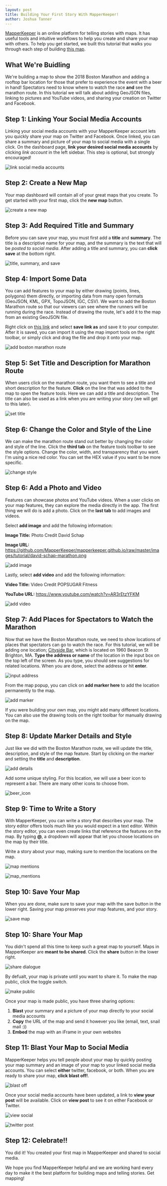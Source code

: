 ```yaml
---
layout: post
title: Building Your First Story With MapperKeeper!
author: Joshua Tanner
---
```


[MapperKeeper](https://www.mapperkeeper.com) is an online platform for telling stories with maps.  It has useful tools and intuitive workflows to help you create and share your map with others.  To help you get started, we built this tutorial that walks you through each step of building [this map](https://www.mapperkeeper.com/maps/df36ae21-3bb6-4909-8b51-87d00f1c4146).

## What We're Buidling

We're building a map to show the 2018 Boston Marathon and adding a rooftop bar location for those that prefer to experience the event with a beer in hand!  Spectators need to know where to watch the race **and** see the marathon route.  In this tutorial we will talk about adding GeoJSON files, linking to pictures and YouTube videos, and sharing your creation on Twitter and Facebook.  

## Step 1: Linking Your Social Media Accounts

Linking your social media accounts with your MapperKeeper account lets you quickly share your map on Twitter and Facebook.  Once linked, you can share a summary and picture of your map to social media with a single click.  On the dashboard page, **link your desired social media accounts** by clicking *link account* in the left sidebar.  This step is optional, but strongly encouraged!

![link social media accounts](/images/tutorial/link_accts.png)

## Step 2: Create a New Map

Your map dashboard will contain all of your great maps that you create.  To get started with your first map, click the **new map** button.

![create a new map](/images/tutorial/new_map.png)

## Step 3: Add Required Title and Summary

Before you can save your map, you must first add a **title** and **summary**.  The title is a descriptive name for your map, and the summary is the text that will be *posted to social media*.  After adding a title and summary, you can **click save** at the bottom right.

![title, summary, and save](/images/tutorial/create_map.png)

## Step 4: Import Some Data

You can add features to your map by either drawing (points, lines, polygons) them directly, or importing data from many open formats (GeoJSON, KML, GPX, TopoJSON, IGC, CSV).  We want to add the Boston Marathon route so that our viewers can see where the runners will be running during the race.  Instead of drawing the route, let's add it to the map from an existing GeoJSON file.

Right click on [this link](https://github.com/MapperKeeper/geojson/raw/master/data/boston_marathon.geojson) and select **save link as** and save it to your computer.  After it is saved, you can import it using the map import tools on the right toolbar, or simply click and drag the file and drop it onto your map.

![add boston marathon route](/images/tutorial/import_route.png)

## Step 5: Set Title and Description for Marathon Route

When users click on the marathon route, you want them to see a title and short description for the feature.  **Click** on the line that was added to the map to open the feature tools.  Here we can add a title and description.  The title can also be used as a link when you are writing your story (we will get to this later).

![set title](/images/tutorial/add_title.png)

## Step 6: Change the Color and Style of the Line

We can make the marathon route stand out better by changing the color and style of the line.  Click the **third tab** on the feature tools toolbar to see the style options.  Change the color, width, and transparency that you want.  I'm using a nice red color.  You can set the HEX value if you want to be more specific.

![change style](/images/tutorial/change_color.png)

## Step 6: Add a Photo and Video

Features can showcase photos and YouTube videos.  When a user clicks on your map features, they can explore the media directly in the app.  The first thing we will do is add a photo.  Click on the **last tab** to add images and videos.  

Select **add image** and add the following information:

**Image Title:** Photo Credit David Schap

**Image URL:** https://github.com/MapperKeeper/mapperkeeper.github.io/raw/master/images/tutorial/david-schap-marathon.png

![add image](/images/tutorial/add_image.png)

Lastly, select **add video** and add the following information:

**Video Title:** Video Credit POPSUGAR Fitness

**YouTube URL:** https://www.youtube.com/watch?v=AR3rEtzYFKM

![add video](/images/tutorial/add_video.png)

## Step 7: Add Places for Spectators to Watch the Marathon

Now that we have the Boston Marathon route, we need to show locations of places that spectators can go to watch the race.  For this tutorial, we will be adding one location; [Cityside Bar](https://www.facebook.com/citysidebar/), which is located on 1960 Beacon St
Brighton, MA.  **Type the address or name** of the location in the input box on the top left of the screen.  As you type, you should see suggestions for related locations.  When you are done, select the address or hit **enter**.

![input address](/images/tutorial/geocode.png)

From the map popup, you can click on **add marker here** to add the location permanently to the map.

![add marker](/images/tutorial/add_marker.png)

If you were building your own map, you might add many different locations.  You can also use the drawing tools on the right toolbar for manually drawing on the map.

## Step 8: Update Marker Details and Style

Just like we did with the Boston Marathon route, we will update the title, description, and style of the map feature.  Start by clicking on the marker and setting the **title** and **description**.

![add details](/images/tutorial/cityside_title.png)

Add some unique styling.  For this location, we will use a beer icon to represent a bar.  There are many other icons to choose from.

![beer_icon](/images/tutorial/beer_icon.png)

## Step 9: Time to Write a Story

With MapperKeeper, you can write a story that describes your map.  The story editor offers tools much like you would expect in a text editor.  Within the story editor, you can even create links that reference the features on the map.  By typing **@**, a dropdown will appear that let you choose locations on the map by their title. 

Write a story about your map, making sure to mention the locations on the map.

![map mentions](/images/tutorial/story_mention.png)

![map_mentions](/images/tutorial/cityside_mention.png)

## Step 10: Save Your Map

When you are done, make sure to save your map with the save button in the lower right.  Saving your map preserves your map features, and your story.

![save map](/images/tutorial/final_save.png)

## Step 10: Share Your Map

You didn't spend all this time to keep such a great map to yourself.  Maps in MapperKeeper are **meant to be shared**.  Click the **share** button in the lower right.

![share dialogue](/images/tutorial/share.png)

By defualt, your map is private until you want to share it.  To make the map public, click the toggle switch.

![make public](/images/tutorial/make_public.png)

Once your map is made public, you have three sharing options:

1. **Blast** your summary and a picture of your map directly to your social media accounts
2. **Copy** the URL of the map and send it however you like (email, text, snail mail :))
3. **Embed** the map with an iFrame in your own websites

## Step 11: Blast Your Map to Social Media

MapperKeeper helps you tell people about your map by quickly posting your map summary and an image of your map to your linked social media accounts.  You can select **either** twitter, facebook, or both.  When you are ready to share your map, **click blast off!**.

![blast off](/images/tutorial/blast.png)

Once your social media accounts have been updated, a link to **view your post** will be available.  Click on **view post** to see it on either Facebook or Twitter.

![view social](/images/tutorial/view_post.png)

![twitter post](/images/tutorial/twitter_post.png)

## Step 12: Celebrate!!

You did it!  You created your first map in MapperKeeper and shared to social media.  

We hope you find MapperKeeper helpful and we are working hard every day to make it the best platform for building maps and telling stories.  Get mapping!


